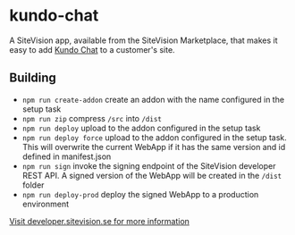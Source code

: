 # kundo-chat

A SiteVision app, available from the SiteVision Marketplace, that makes it easy to add <a href="https://kundo.se/chat">Kundo Chat</a> to a customer's site.

## Building

- `npm run create-addon` create an addon with the name configured in the setup task
- `npm run zip` compress `/src` into `/dist`
- `npm run deploy` upload to the addon configured in the setup task
- `npm run deploy force` upload to the addon configured in the setup task. This will overwrite the current WebApp if it has the same version and id defined in manifest.json
- `npm run sign` invoke the signing endpoint of the SiteVision developer REST API. A signed version of the WebApp will be created in the `/dist` folder
- `npm run deploy-prod` deploy the signed WebApp to a production environment

[Visit developer.sitevision.se for more information](https://developer.sitevision.se)
